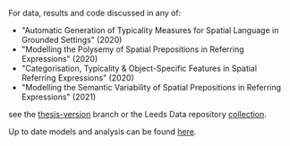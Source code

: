 For data, results and code discussed in any of:
* "Automatic Generation of Typicality Measures for Spatial Language in Grounded Settings" (2020)
* "Modelling the Polysemy of Spatial Prepositions in Referring Expressions" (2020)
* "Categorisation, Typicality & Object-Specific Features in Spatial Referring Expressions" (2020)
* "Modelling the Semantic Variability of Spatial Prepositions in Referring Expressions" (2021)

see the [thesis-version](https://github.com/alrichardbollans/spatial-preposition-annotation-tool-unity3d/tree/thesis-version) branch or the Leeds Data repository [collection](http://archive.researchdata.leeds.ac.uk/view/collections/Spatial_Prepositions_and_Situated_Dialogue.html).

Up to date models and analysis can be found [here](https://github.com/alrichardbollans/semantic-analysis-spatial-prepositions).
